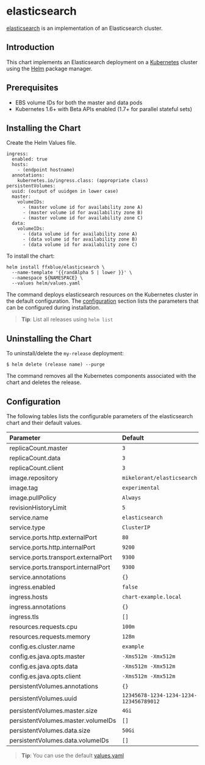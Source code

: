 # elasticsearch

[elasticsearch](https://github.com/mikelorant/elasticsearch-charts/) is an implementation of an Elasticsearch cluster.

## Introduction

This chart implements an Elasticsearch deployment on a [Kubernetes](http://kubernetes.io) cluster using the [Helm](https://helm.sh) package manager.

## Prerequisites
  - EBS volume IDs for both the master and data pods
  - Kubernetes 1.6+ with Beta APIs enabled (1.7+ for parallel stateful sets)

## Installing the Chart

Create the Helm Values file.

```console
ingress:
  enabled: true
  hosts:
    - (endpoint hostname)
  annotations:
    kubernetes.io/ingress.class: (appropriate class)
persistentVolumes:
  uuid: (output of uuidgen in lower case)
  master:
    volumeIDs:
      - (master volume id for availability zone A)
      - (master volume id for availability zone B)
      - (master volume id for availability zone C)
  data:
    volumeIDs:
      - (data volume id for availability zone A)
      - (data volume id for availability zone B)
      - (data volume id for availability zone C)
```

To install the chart:

```console
helm install ffxblue/elasticsearch \
  --name-template '{{randAlpha 5 | lower }}' \
  --namespace ${NAMESPACE} \
  --values helm/values.yaml
```

The command deploys elasticsearch resources on the Kubernetes cluster in the default configuration. The [configuration](#configuration) section lists the parameters that can be configured during installation.

> **Tip**: List all releases using `helm list`

## Uninstalling the Chart

To uninstall/delete the `my-release` deployment:

```console
$ helm delete (release name) --purge
```

The command removes all the Kubernetes components associated with the chart and deletes the release.

## Configuration

The following tables lists the configurable parameters of the elasticsearch chart and their default values.

| Parameter                            | Default                                                                                            |
|:-------------------------------------|:---------------------------------------------------------------------------------------------------|
| replicaCount.master                  | `3`                                                                                                |
| replicaCount.data                    | `3`                                                                                                |
| replicaCount.client                  | `3`                                                                                                |
| image.repository                     | `mikelorant/elasticsearch`                                                                         |
| image.tag                            | `experimental`                                                                                     |
| image.pullPolicy                     | `Always`                                                                                           |
| revisionHistoryLimit                 | `5`                                                                                                |
| service.name                         | `elasticsearch`                                                                                    |
| service.type                         | `ClusterIP`                                                                                        |
| service.ports.http.externalPort      | `80`                                                                                               |
| service.ports.http.internalPort      | `9200`                                                                                             |
| service.ports.transport.externalPort | `9300`                                                                                             |
| service.ports.transport.internalPort | `9300`                                                                                             |
| service.annotations                  | `{}`                                                                                               |
| ingress.enabled                      | `false`                                                                                            |
| ingress.hosts                        | `chart-example.local`                                                                              |
| ingress.annotations                  | `{}`                                                                                               |
| ingress.tls                          | `[]`                                                                                               |
| resources.requests.cpu               | `100m`                                                                                             |
| resources.requests.memory            | `128m`                                                                                             |
| config.es.cluster.name               | `example`                                                                                          |
| config.es.java.opts.master           | `-Xms512m -Xmx512m`                                                                                |
| config.es.java.opts.data             | `-Xms512m -Xmx512m`                                                                                |
| config.es.java.opts.client           | `-Xms512m -Xmx512m`                                                                                |
| persistentVolumes.annotations        | `{}`                                                                                               |
| persistentVolumes.uuid               | `12345678-1234-1234-1234-123456789012`                                                             |
| persistentVolumes.master.size        | `4Gi`                                                                                              |
| persistentVolumes.master.volumeIDs   | `[]`                                                                                               |
| persistentVolumes.data.size          | `50Gi`                                                                                             |
| persistentVolumes.data.volumeIDs     | `[]`                                                                                               |

> **Tip**: You can use the default [values.yaml](values.yaml)
